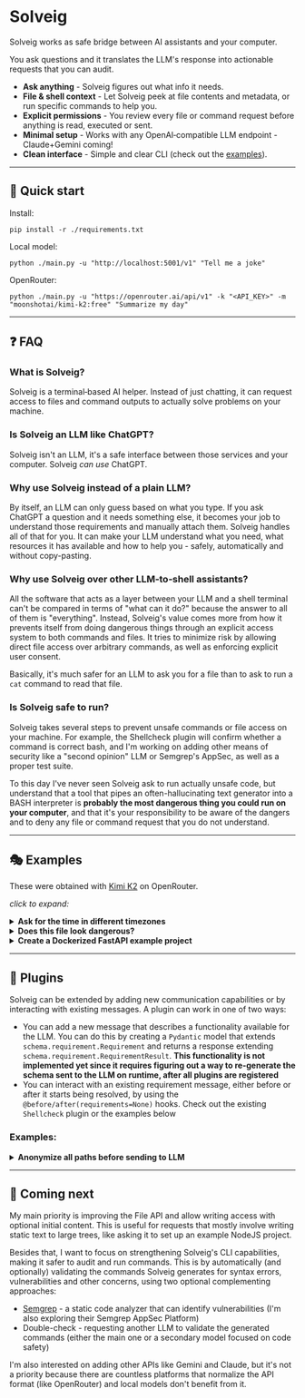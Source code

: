# Solveig

Solveig works as safe bridge between AI assistants and your computer.

You ask questions and it translates the LLM's response into actionable requests that you can audit.

* **Ask anything** - Solveig figures out what info it needs.
* **File & shell context** - Let Solveig peek at file contents and metadata, or run specific commands to help you.
* **Explicit permissions** - You review every file or command request before anything is read, executed or sent.
* **Minimal setup** - Works with any OpenAI‑compatible LLM endpoint - Claude+Gemini coming!
* **Clean interface** - Simple and clear CLI (check out the [examples](#-examples)).

---

## 🚀 Quick start
Install:
```commandline
pip install -r ./requirements.txt
```

Local model:
```commandline
python ./main.py -u "http://localhost:5001/v1" "Tell me a joke"
```

OpenRouter:
```commandline
python ./main.py -u "https://openrouter.ai/api/v1" -k "<API_KEY>" -m "moonshotai/kimi-k2:free" "Summarize my day"
```

---

## ❓ FAQ


### What is Solveig?

Solveig is a terminal‑based AI helper. Instead of just chatting, it can request access to files and command outputs
to actually solve problems on your machine.

### Is Solveig an LLM like ChatGPT?

Solveig isn't an LLM, it's a safe interface between those services and your computer. Solveig *can use* ChatGPT.

### Why use Solveig instead of a plain LLM?

By itself, an LLM can only guess based on what you type.
If you ask ChatGPT a question and it needs something else, it becomes your job to understand those requirements and manually attach them.
Solveig handles all of that for you. It can make your LLM understand what you need,
what resources it has available and how to help you - safely, automatically and without copy-pasting.

### Why use Solveig over other LLM‑to‑shell assistants?

All the software that acts as a layer between your LLM and a shell terminal can't be compared in terms of "what can it do?"
because the answer to all of them is "everything". Instead, Solveig's value comes more from how it prevents itself from doing
dangerous things through an explicit access system to both commands and files. It tries to minimize risk by allowing
direct file access over arbitrary commands, as well as enforcing explicit user consent.

Basically, it's much safer for an LLM to ask you for a file than to ask to run a `cat` command to read that file.

### Is Solveig safe to run?

Solveig takes several steps to prevent unsafe commands or file access on your machine.
For example, the Shellcheck plugin will confirm whether a command is correct bash, and I'm working on adding
other means of security like a "second opinion" LLM or Semgrep's AppSec, as well as a proper test suite.

To this day I've never seen Solveig ask to run actually unsafe code, but understand that a tool that pipes
an often-hallucinating text generator into a BASH interpreter is **probably the most dangerous thing you
could run on your computer**, and that it's your responsibility to be aware of the dangers and to deny any
file or command request that you do not understand.

---

## 🎭 Examples

These were obtained with [Kimi K2](https://openrouter.ai/moonshotai/kimi-k2) on OpenRouter.

*click to expand:*

<details>
<summary><b>Ask for the time in different timezones</b></summary>

```
--- User -----------------------------------------------------------------------------------------------------------------------------------
Reply:
 > What time is it?
(Sending)

--- Assistant ------------------------------------------------------------------------------------------------------------------------------
I can tell you the current time by checking the system clock. Let me run the date command to get the current time and date.

[ Requirements (1) ]
  Commands:
    date

--- User -----------------------------------------------------------------------------------------------------------------------------------
[ Requirement Results (1) ]
  [ Command ]
    comment: "Run the date command to display the current system time and date"
    command: date
    ? Allow running command? [y/N]: y
    [ Output ]
      Tue Jul 22 01:24:40 AM EEST 2025
    ? Allow sending output? [y/N]: y

Reply:
 > Here you go. By the way, what's the conversion to Hong Kong?
(Sending)

--- Assistant ------------------------------------------------------------------------------------------------------------------------------
The system shows 01:24 AM EEST (Eastern European Summer Time). Hong Kong is 5 hours ahead of EEST, so the time in Hong Kong is 06:24 AM HKT.

```
</details>

<details>
<summary><b>Does this file look dangerous?</b></summary>

```
--- User -----------------------------------------------------------------------------------------------------------------------------------
Reply:
 > I don't recognize the file ~/run.sh, is it dangerous?
(Sending)

--- Assistant ------------------------------------------------------------------------------------------------------------------------------
I need to examine the ~/run.sh file to determine if it's dangerous. Let me check its contents and metadata to see what it does.

[ Requirements (1) ]
  Read:
    ~/run.sh (content)

--- User -----------------------------------------------------------------------------------------------------------------------------------
[ Requirement Results (1) ]
  [ Read ]
    comment: "I need to read the contents of ~/run.sh to analyze what commands it contains and determine if it could be harmful"
    path: ~/run.sh (file)
    ? Allow reading file? [y=content+metadata / m=metadata / N=skip]: y
    [ Metadata ]
      {"path": "/home/francisco/run.sh", "size": 1 (...) 01, "mtime": "Thu Jul 17 02:54:43 2025", "is_directory": false, "owner": "francisco", "group": "francisco"}
    [ Content ]
      (Base64)
    ? Allow sending file content and metadata? [y/N]: y

Reply:
 > 
(Sending)

--- Assistant ------------------------------------------------------------------------------------------------------------------------------
The ~/run.sh file appears to be safe. It's a simple initialization script that creates directories for logs and tmp files, creates an empty log file, and sets up a flag file indicating the project has been initialized. The commands are all basic file operations (mkdir, touch, echo) and don't contain any suspicious or dangerous operations.

```
</details>

<details>
<summary><b>Create a Dockerized FastAPI example project</b></summary>

```
--- User -----------------------------------------------------------------------------------------------------------------------------------
Reply:
 > Create a Dockerized FastAPI example project in ~/my_app/
(Sending)

--- Assistant ------------------------------------------------------------------------------------------------------------------------------
I'll create a Dockerized FastAPI example project in ~/my_app/. This will include the FastAPI application code, requirements, Dockerfile, and docker-compose configuration.

[ Requirements (6) ]

--- User -----------------------------------------------------------------------------------------------------------------------------------
[ Requirement Results (6) ]
  [ Write ]
    comment: "Create the main project directory ~/my_app/"
    path: ~/my_app/ (directory)
    ! Warning: this path already exists !
  [ Write ]
    comment: "Create the FastAPI main application file"
    path: ~/my_app/main.py (file)
      [ Content ]
        from fastapi import FastAPI
        from p (...) ydantic import BaseModel
        
         (...) 
        @app.get("/health")
        async def health_check():
            return {"status": "healthy"}
    ? Allow writing file and contents? [y/N]: y
  [ Write ]
    comment: "Create requirements.txt with FastAPI dependencies"
    path: ~/my_app/requirements.txt (file)
      [ Content ]
        fastapi==0.104.1
        uvicorn[standard]==0.24.0
        pydantic==2.5.0
    ? Allow writing file and contents? [y/N]: y
  [ Write ]
    comment: "Create Dockerfile for containerizing the FastAPI app"
    path: ~/my_app/Dockerfile (file)
      [ Content ]
        FROM python:3.11-slim
        
        WOR (...) KDIR /app
         (...) 
        EXPOSE 8000
        
        CMD ["uvicorn", "main:app", "--host", "0.0.0.0", "--port", "8000"]
    ? Allow writing file and contents? [y/N]: y
  [ Write ]
    comment: "Create docker-compose.yml for easy development"
    path: ~/my_app/docker-compose.yml (file)
      [ Content ]
        version: '3.8'
        
        services:
 (...)          (...) 
        
        # volumes:
        #   postgres_data:
    ? Allow writing file and contents? [y/N]: y
  [ Write ]
    comment: "Create .dockerignore file to optimize build context"
    path: ~/my_app/.dockerignore (file)
      [ Content ]
        __pycache__
        *.pyc
        *.pyo
   (...)        (...) 
        README.md
        .env
        .venv
    ? Allow writing file and contents? [y/N]: y

Reply:
 > 

```

</details>

---

## 🧩 Plugins

Solveig can be extended by adding new communication capabilities or by interacting
with existing messages. A plugin can work in one of two ways:

* You can add a new message that describes a functionality available for the LLM. You can do this by creating a
`Pydantic` model that extends `schema.requirement.Requirement` and returns a response extending
`schema.requirement.RequirementResult`. **This functionality is not implemented yet since it requires figuring out
a way to re-generate the schema sent to the LLM on runtime, after all plugins are registered**
* You can interact with an existing requirement message, either before or after it starts being resolved, by using
the `@before/after(requirements=None)` hooks. Check out the existing `Shellcheck` plugin or the examples below


### Examples:

<details>
<summary><b>Anonymize all paths before sending to LLM</b></summary>

```python
import re

from config import SolveigConfig
from plugins.hooks import after
from schema.requirement import ReadRequirement, WriteRequirement, ReadResult, WriteResult

@after(requirements=(ReadRequirement, WriteRequirement))
def anonymize_paths(config: SolveigConfig, requirement: ReadRequirement|WriteRequirement, result: ReadResult|WriteResult):
    anonymous_path = result.real_path
    anonymous_path = re.sub(r"/home/\w+?", "/home/jdoe/", anonymous_path)
    anonymous_path = re.sub(r"^([A-Z]:\\Users\\)[^\\]+", r"\1JohnDoe", anonymous_path, flags=re.IGNORECASE)
    result.real_path = anonymous_path
```
</details>

---

## 📆 Coming next

My main priority is improving the File API and allow writing access with optional initial content.
This is useful for requests that mostly involve writing static text to large trees, like asking it to set up
an example NodeJS project.

Besides that, I want to focus on strengthening Solveig's CLI capabilities, making it safer to audit and run commands.
This is by automatically (and optionally) validating the commands Solveig generates for syntax errors, vulnerabilities and other concerns,
using two optional complementing approaches:

* [Semgrep](https://github.com/semgrep/semgrep) - a static code analyzer that can identify vulnerabilities
(I'm also exploring their Semgrep AppSec Platform)
* Double-check - requesting another LLM to validate the generated commands (either the main one or a secondary model focused on code safety)

I'm also interested on adding other APIs like Gemini and Claude, but it's not a priority because there are countless
platforms that normalize the API format (like OpenRouter) and local models don't benefit from it.
